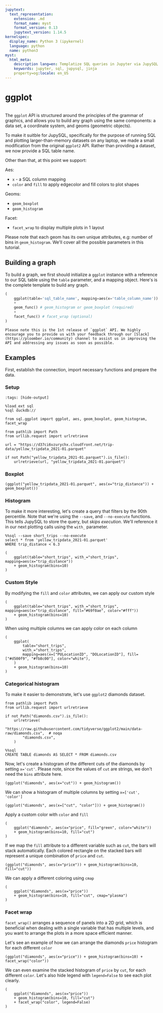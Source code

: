```yaml
---
jupytext:
  text_representation:
    extension: .md
    format_name: myst
    format_version: 0.13
    jupytext_version: 1.14.5
kernelspec:
  display_name: Python 3 (ipykernel)
  language: python
  name: python3
myst:
  html_meta:
    description lang=en: Templatize SQL queries in Jupyter via JupySQL
    keywords: jupyter, sql, jupysql, jinja
    property=og:locale: en_US
---
```


# ggplot

```{versionadded} 0.7
```

The `ggplot` API is structured around the principles of the grammar of graphics, and allows you to build any graph using the same components: a data set, a coordinate system, and geoms (geometric objects).

To make it suitble for JupySQL, specifically for the purpose of running SQL and plotting larger-than-memory datasets on any laptop, we made a small modification from the original `ggplot2` API. Rather than providing a dataset, we now provide a SQL table name.
 
Other than that, at this point we support:

Aes: 
* `x` - a SQL column mapping
* `color` and `fill` to apply edgecolor and fill colors to plot shapes

Geoms: 
* `geom_boxplot`
* `geom_histogram`

Facet:
* `facet_wrap` to display multiple plots in 1 layout

Please note that each geom has its own unique attributes, e.g: number of bins in `geom_histogram`. We'll cover all the possible parameters in this tutorial.

## Building a graph

To build a graph, we first should initialize a `ggplot` instance with a reference to our SQL table using the `table` parameter, and a mapping object.
Here's is the complete template to build any graph.

```python
(
    ggplot(table='sql_table_name', mapping=aes(x='table_column_name'))
    +
    geom_func() # geom_histogram or geom_boxplot (required)
    +
    facet_func() # facet_wrap (optional)
)
```

```{note}
Please note this is the 1st release of `ggplot` API. We highly encourage you to provide us with your feedback through our [Slack](https://ploomber.io/community) channel to assist us in improving the API and addressing any issues as soon as possible.
```

## Examples

First, establish the connection, import necessary functions and prepare the data.

### Setup

```{code-cell} ipython3
:tags: [hide-output]

%load_ext sql
%sql duckdb://
```

```{code-cell} ipython3
from sql.ggplot import ggplot, aes, geom_boxplot, geom_histogram, facet_wrap
```

```{code-cell} ipython3
from pathlib import Path
from urllib.request import urlretrieve

url = "https://d37ci6vzurychx.cloudfront.net/trip-data/yellow_tripdata_2021-01.parquet"

if not Path("yellow_tripdata_2021-01.parquet").is_file():
    urlretrieve(url, "yellow_tripdata_2021-01.parquet")
```

### Boxplot

```{code-cell} ipython3
(ggplot("yellow_tripdata_2021-01.parquet", aes(x="trip_distance")) + geom_boxplot())
```

### Histogram

To make it more interesting, let's create a query that filters by the 90th percentile. Note that we're using the `--save`, and `--no-execute` functions. This tells JupySQL to store the query, but *skips execution*. We'll reference it in our next plotting calls using the `with_` parameter.

```{code-cell} ipython3
%%sql --save short_trips --no-execute
select * from 'yellow_tripdata_2021-01.parquet'
WHERE trip_distance < 6.3
```

```{code-cell} ipython3
(
    ggplot(table="short_trips", with_="short_trips", mapping=aes(x="trip_distance"))
    + geom_histogram(bins=10)
)
```

### Custom Style

By modifying the `fill` and `color` attributes, we can apply our custom style

```{code-cell} ipython3
(
    ggplot(table="short_trips", with_="short_trips", mapping=aes(x="trip_distance", fill="#69f0ae", color="#fff"))
    + geom_histogram(bins=10)
)
```

When using multiple columns we can apply color on each column

```{code-cell} ipython3
(
    ggplot(
        table="short_trips",
        with_="short_trips",
        mapping=aes(x=["PULocationID", "DOLocationID"], fill=["#d500f9", "#fb8c00"], color="white"),
    )
    + geom_histogram(bins=10)
)
```

### Categorical histogram

To make it easier to demonstrate, let's use `ggplot2` diamonds dataset.

```{code-cell} ipython3
from pathlib import Path
from urllib.request import urlretrieve

if not Path("diamonds.csv").is_file():
    urlretrieve(
        "https://raw.githubusercontent.com/tidyverse/ggplot2/main/data-raw/diamonds.csv",  # noqa
        "diamonds.csv",
    )
```

```{code-cell} ipython3
%%sql
CREATE TABLE diamonds AS SELECT * FROM diamonds.csv
```

Now, let's create a histogram of the different cuts of the diamonds by setting `x='cut'`.
Please note, since the values of `cut` are strings, we don't need the `bins` attribute here.

```{code-cell} ipython3
(ggplot("diamonds", aes(x="cut")) + geom_histogram())
```

We can show a histogram of multiple columns by setting `x=['cut', 'color']`

```{code-cell} ipython3
(ggplot("diamonds", aes(x=["cut", "color"])) + geom_histogram())
```

Apply a custom color with `color` and `fill`

```{code-cell} ipython3
(
    ggplot("diamonds", aes(x="price", fill="green", color="white"))
    + geom_histogram(bins=10, fill="cut")
)
```

If we map the `fill` attribute to a different variable such as `cut`, the bars will stack automatically. Each colored rectangle on the stacked bars will represent a unique combination of `price` and `cut`.

```{code-cell} ipython3
(ggplot("diamonds", aes(x="price")) + geom_histogram(bins=10, fill="cut"))
```

We can apply a different coloring using `cmap`

```{code-cell} ipython3
(
    ggplot("diamonds", aes(x="price"))
    + geom_histogram(bins=10, fill="cut", cmap="plasma")
)
```

### Facet wrap

`facet_wrap()` arranges a sequence of panels into a 2D grid, which is beneficial when dealing with a single variable that has multiple levels, and you want to arrange the plots in a more space efficient manner.

Let's see an example of how we can arrange the diamonds `price` histogram for each different `color`

```{code-cell} ipython3
(ggplot("diamonds", aes(x="price")) + geom_histogram(bins=10) + facet_wrap("color"))
```

We can even examine the stacked histogram of `price` by `cut`, for each different `color`.
Let's also hide legend with `legend=False` to see each plot clearly.

```{code-cell} ipython3
(
    ggplot("diamonds", aes(x="price"))
    + geom_histogram(bins=10, fill="cut")
    + facet_wrap("color", legend=False)
)
```

